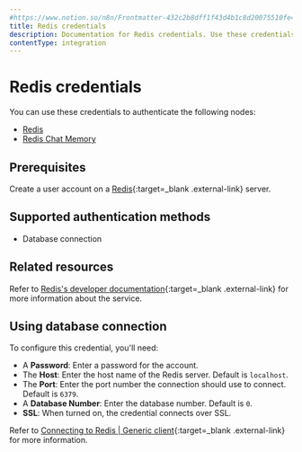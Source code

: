 ```yaml
---
#https://www.notion.so/n8n/Frontmatter-432c2b8dff1f43d4b1c8d20075510fe4
title: Redis credentials
description: Documentation for Redis credentials. Use these credentials to authenticate Redis in n8n, a workflow automation platform.
contentType: integration
---
```


# Redis credentials

You can use these credentials to authenticate the following nodes:

- [Redis](/integrations/builtin/app-nodes/n8n-nodes-base.redis/)
- [Redis Chat Memory](/integrations/builtin/cluster-nodes/sub-nodes/n8n-nodes-langchain.memoryredischat/)

## Prerequisites

Create a user account on a [Redis](https://redis.io/){:target=_blank .external-link} server.

## Supported authentication methods

- Database connection

## Related resources

Refer to [Redis's developer documentation](https://redis.readthedocs.io/en/stable/index.html){:target=_blank .external-link} for more information about the service.

## Using database connection

To configure this credential, you'll need:

- A **Password**: Enter a password for the account.
- The **Host**: Enter the host name of the Redis server. Default is `localhost`.
- The **Port**: Enter the port number the connection should use to connect. Default is `6379`.
- A **Database Number**: Enter the database number. Default is `0`.
- **SSL**: When turned on, the credential connects over SSL.

Refer to [Connecting to Redis | Generic client](https://redis.readthedocs.io/en/stable/connections.html){:target=_blank .external-link} for more information.


